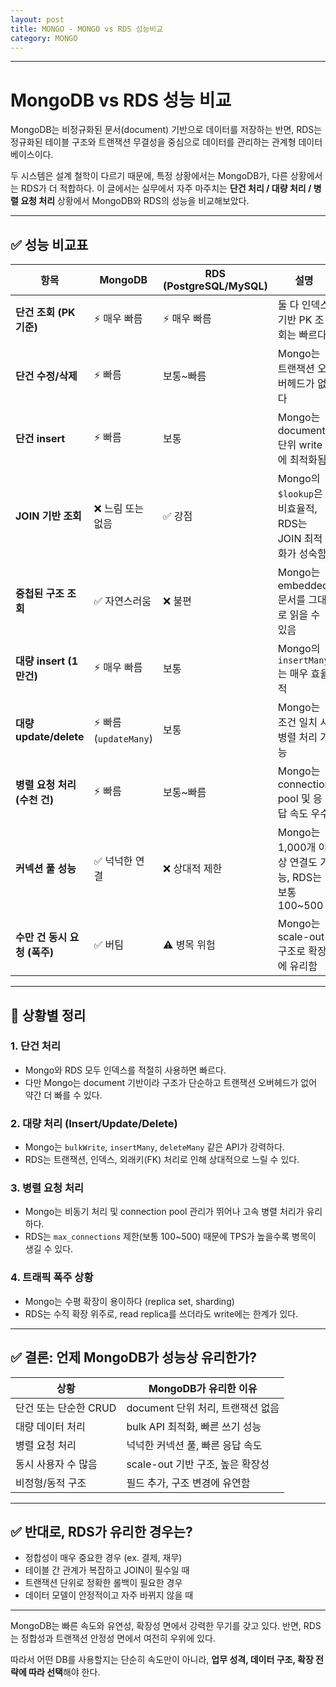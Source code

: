 ```yaml
---
layout: post
title: MONGO - MONGO vs RDS 성능비교
category: MONGO
---
```


--------------------

# MongoDB vs RDS 성능 비교

MongoDB는 비정규화된 문서(document) 기반으로 데이터를 저장하는 반면, RDS는 정규화된 테이블 구조와 트랜잭션 무결성을 중심으로 데이터를 관리하는 관계형 데이터베이스이다.

두 시스템은 설계 철학이 다르기 때문에, 특정 상황에서는 MongoDB가, 다른 상황에서는 RDS가 더 적합하다. 이 글에서는 실무에서 자주 마주치는 **단건 처리 / 대량 처리 / 병렬 요청 처리** 상황에서 MongoDB와 RDS의 성능을 비교해보았다.

---

## ✅ 성능 비교표

| 항목                   | MongoDB             | RDS (PostgreSQL/MySQL) | 설명                                         |
| -------------------- | ------------------- | ---------------------- | ------------------------------------------ |
| **단건 조회 (PK 기준)**    | ⚡ 매우 빠름             | ⚡ 매우 빠름                | 둘 다 인덱스 기반 PK 조회는 빠르다                      |
| **단건 수정/삭제**         | ⚡ 빠름                | 보통\~빠름                 | Mongo는 트랜잭션 오버헤드가 없다                       |
| **단건 insert**        | ⚡ 빠름                | 보통                     | Mongo는 document 단위 write에 최적화됨             |
| **JOIN 기반 조회**       | ❌ 느림 또는 없음          | ✅ 강점                   | Mongo의 `$lookup`은 비효율적, RDS는 JOIN 최적화가 성숙함 |
| **중첩된 구조 조회**        | ✅ 자연스러움             | ❌ 불편                   | Mongo는 embedded 문서를 그대로 읽을 수 있음            |
| **대량 insert (1만건)**  | ⚡ 매우 빠름             | 보통                     | Mongo의 `insertMany`는 매우 효율적                |
| **대량 update/delete** | ⚡ 빠름 (`updateMany`) | 보통                     | Mongo는 조건 일치 시 병렬 처리 가능                    |
| **병렬 요청 처리 (수천 건)**  | ⚡ 빠름                | 보통\~빠름                 | Mongo는 connection pool 및 응답 속도 우수          |
| **커넥션 풀 성능**         | ✅ 넉넉한 연결            | ❌ 상대적 제한               | Mongo는 1,000개 이상 연결도 가능, RDS는 보통 100\~500  |
| **수만 건 동시 요청 (폭주)**  | ✅ 버팀                | ⚠️ 병목 위험               | Mongo는 scale-out 구조로 확장에 유리함               |

---

## 📌 상황별 정리

### 1. **단건 처리**

* Mongo와 RDS 모두 인덱스를 적절히 사용하면 빠르다.
* 다만 Mongo는 document 기반이라 구조가 단순하고 트랜잭션 오버헤드가 없어 약간 더 빠를 수 있다.

### 2. **대량 처리 (Insert/Update/Delete)**

* Mongo는 `bulkWrite`, `insertMany`, `deleteMany` 같은 API가 강력하다.
* RDS는 트랜잭션, 인덱스, 외래키(FK) 처리로 인해 상대적으로 느릴 수 있다.

### 3. **병렬 요청 처리**

* Mongo는 비동기 처리 및 connection pool 관리가 뛰어나 고속 병렬 처리가 유리하다.
* RDS는 `max_connections` 제한(보통 100\~500) 때문에 TPS가 높을수록 병목이 생길 수 있다.

### 4. **트래픽 폭주 상황**

* Mongo는 수평 확장이 용이하다 (replica set, sharding)
* RDS는 수직 확장 위주로, read replica를 쓰더라도 write에는 한계가 있다.

---

## ✅ 결론: 언제 MongoDB가 성능상 유리한가?

| 상황             | MongoDB가 유리한 이유         |
| -------------- | ----------------------- |
| 단건 또는 단순한 CRUD | document 단위 처리, 트랜잭션 없음 |
| 대량 데이터 처리      | bulk API 최적화, 빠른 쓰기 성능  |
| 병렬 요청 처리       | 넉넉한 커넥션 풀, 빠른 응답 속도     |
| 동시 사용자 수 많음    | scale-out 기반 구조, 높은 확장성 |
| 비정형/동적 구조      | 필드 추가, 구조 변경에 유연함       |

---

## ✅ 반대로, RDS가 유리한 경우는?

* 정합성이 매우 중요한 경우 (ex. 결제, 재무)
* 테이블 간 관계가 복잡하고 JOIN이 필수일 때
* 트랜잭션 단위로 정확한 롤백이 필요한 경우
* 데이터 모델이 안정적이고 자주 바뀌지 않을 때

---

MongoDB는 빠른 속도와 유연성, 확장성 면에서 강력한 무기를 갖고 있다. 반면, RDS는 정합성과 트랜잭션 안정성 면에서 여전히 우위에 있다.

따라서 어떤 DB를 사용할지는 단순히 속도만이 아니라, **업무 성격, 데이터 구조, 확장 전략에 따라 선택**해야 한다.

